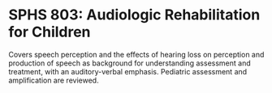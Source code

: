 # SPHS 803: Audiologic Rehabilitation for Children

Covers speech perception and the effects of hearing loss on perception and production of speech as background for understanding assessment and treatment, with an auditory-verbal emphasis. Pediatric assessment and amplification are reviewed.
